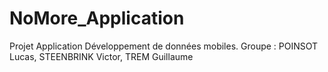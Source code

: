 # NoMore_Application
Projet Application Développement de données mobiles. Groupe : POINSOT Lucas, STEENBRINK Victor, TREM Guillaume
